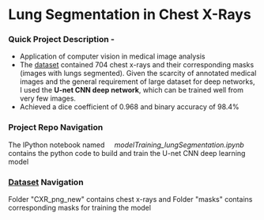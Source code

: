# Lung Segmentation in Chest X-Rays

### Quick Project Description -
  - Application of computer vision in medical image analysis
  - The [dataset](https://drive.google.com/drive/folders/1-sjbX4TFHwzkej-4IBYjlUyumli2or8V?usp=sharing) contained 704 chest x-rays and their corresponding masks (images with lungs segmented). Given the scarcity of annotated medical images and the general requirement of large dataset for deep networks, I used the **U-net CNN deep network**, which can be trained well from very few images.
  - Achieved a dice coefficient of 0.968 and binary accuracy of 98.4%

### Project Repo Navigation
The IPython notebook named &nbsp; &nbsp; _modelTraining_lungSegmentation.ipynb_  &nbsp; &nbsp; contains the python code to build and train the U-net CNN deep learning model

### [Dataset](https://drive.google.com/drive/folders/1-sjbX4TFHwzkej-4IBYjlUyumli2or8V?usp=sharing) Navigation
Folder "CXR_png_new" contains chest x-rays and Folder "masks" contains corresponding masks for training the model
